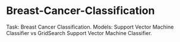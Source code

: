 # Breast-Cancer-Classification
Task:  Breast Cancer Classification. 
Models:  Support Vector Machine Classifier vs GridSearch Support Vector Machine Classifier.
